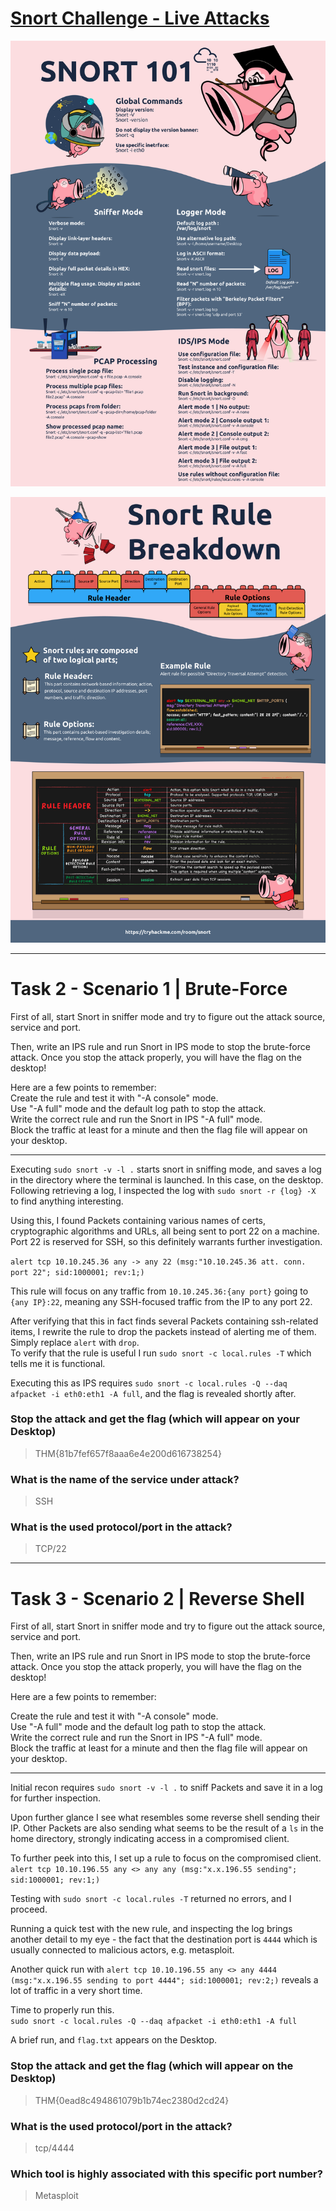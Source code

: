 # [Snort Challenge - Live Attacks](https://tryhackme.com/room/snortchallenges2)

![snort commands](<../Helpful Files/snort-101-commands.png>)

![snort rule breakdown](<../Helpful Files/snort-101-rule-breakdown.png>)

***

# Task 2 - Scenario 1 | Brute-Force
First of all, start Snort in sniffer mode and try to figure out the attack source, service and port.  

Then, write an IPS rule and run Snort in IPS mode to stop the brute-force attack. Once you stop the attack properly, you will have the flag on the desktop!  

Here are a few points to remember:  
Create the rule and test it with "-A console" mode.  
Use "-A full" mode and the default log path to stop the attack.  
Write the correct rule and run the Snort in IPS "-A full" mode.  
Block the traffic at least for a minute and then the flag file will appear on your desktop.  

*** 

Executing `sudo snort -v -l .` starts snort in sniffing mode, and saves a log in the directory where the terminal is launched. In this case, on the desktop.  
Following retrieving a log, I inspected the log with `sudo snort -r {log} -X` to find anything interesting.  

Using this, I found Packets containing various names of certs, cryptographic algorithms and URLs, all being sent to port 22 on a machine. Port 22 is reserved for SSH, so this definitely warrants further investigation.  

`alert tcp 10.10.245.36 any -> any 22 (msg:"10.10.245.36 att. conn. port 22"; sid:1000001; rev:1;)`  

This rule will focus on any traffic from `10.10.245.36:{any port}` going to `{any IP}:22`, meaning any SSH-focused traffic from the IP to any port 22.

After verifying that this in fact finds several Packets containing ssh-related items, I rewrite the rule to drop the packets instead of alerting me of them. Simply replace `alert` with `drop`.  
To verify that the rule is useful I run `sudo snort -c local.rules -T` which tells me it is functional.

Executing this as IPS requires `sudo snort -c local.rules -Q --daq afpacket -i eth0:eth1 -A full`, and the flag is revealed shortly after.

### Stop the attack and get the flag (which will appear on your Desktop)
> THM{81b7fef657f8aaa6e4e200d616738254}

### What is the name of the service under attack?
> SSH

### What is the used protocol/port in the attack?
> TCP/22

***

# Task 3 - Scenario 2 | Reverse Shell
First of all, start Snort in sniffer mode and try to figure out the attack source, service and port.  

Then, write an IPS rule and run Snort in IPS mode to stop the brute-force attack. Once you stop the attack properly, you will have the flag on the desktop!  

Here are a few points to remember:  

Create the rule and test it with "-A console" mode.  
Use "-A full" mode and the default log path to stop the attack.  
Write the correct rule and run the Snort in IPS "-A full" mode.  
Block the traffic at least for a minute and then the flag file will appear on your desktop.  

***

Initial recon requires `sudo snort -v -l .` to sniff Packets and save it in a log for further inspection.

Upon further glance I see what resembles some reverse shell sending their IP. Other Packets are also sending what seems to be the result of a `ls` in the home directory, strongly indicating access in a compromised client.

To further peek into this, I set up a rule to focus on the compromised client.  
`alert tcp 10.10.196.55 any <> any any (msg:"x.x.196.55 sending"; sid:1000001; rev:1;)`

Testing with `sudo snort -c local.rules -T` returned no errors, and I proceed.

Running a quick test with the new rule, and inspecting the log brings another detail to my eye - the fact that the destination port is `4444` which is usually connected to malicious actors, e.g. metasploit.

Another quick run with `alert tcp 10.10.196.55 any <> any 4444 (msg:"x.x.196.55 sending to port 4444"; sid:1000001; rev:2;)` reveals a lot of traffic in a very short time.

Time to properly run this.  
`sudo snort -c local.rules -Q --daq afpacket -i eth0:eth1 -A full`

A brief run, and `flag.txt` appears on the Desktop.

### Stop the attack and get the flag (which will appear on the Desktop)
>THM{0ead8c494861079b1b74ec2380d2cd24}

### What is the used protocol/port in the attack?
> tcp/4444

### Which tool is highly associated with this specific port number?
> Metasploit